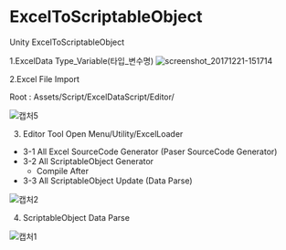 # ExcelToScriptableObject

Unity ExcelToScriptableObject

1.ExcelData
Type_Variable(타입_변수명)
![screenshot_20171221-151714](https://user-images.githubusercontent.com/22882021/86372920-c947fb00-bcbd-11ea-836b-17f0d5b13715.PNG)


2.Excel File Import

Root : Assets/Script/ExcelDataScript/Editor/

![캡처5](https://user-images.githubusercontent.com/22882021/86373372-4b382400-bcbe-11ea-8127-39d36c8f64a2.PNG)

3. Editor Tool Open
Menu/Utility/ExcelLoader

- 3-1 All Excel SourceCode Generator (Paser SourceCode Generator)
- 3-2 All ScriptableObject Generator 
  - Compile After
- 3-3 All ScriptableObject Update (Data Parse)

![캡처2](https://user-images.githubusercontent.com/22882021/86373369-4b382400-bcbe-11ea-919b-417e0a22a9c9.PNG)


4. ScriptableObject Data Parse

![캡처1](https://user-images.githubusercontent.com/22882021/86373366-4a06f700-bcbe-11ea-8e7a-35369ddaf15d.PNG)


